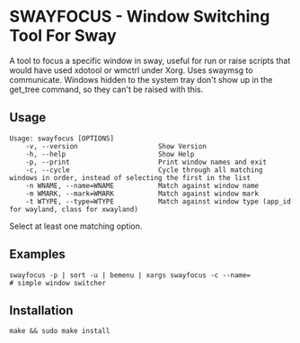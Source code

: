 # SWAYFOCUS - Window Switching Tool For Sway

A tool to focus a specific window in sway, useful for run or raise scripts that would have used xdotool or wmctrl under Xorg.
Uses swaymsg to communicate. Windows hidden to the system tray don't show up in the get_tree command, so they can't be raised with this.

## Usage
```
Usage: swayfocus [OPTIONS]
    -v, --version                    Show Version
    -h, --help                       Show Help
    -p, --print                      Print window names and exit
    -c, --cycle                      Cycle through all matching windows in order, instead of selecting the first in the list    
	-n WNAME, --name=WNAME           Match against window name
    -m WMARK, --mark=WMARK           Match against window mark
    -t WTYPE, --type=WTYPE           Match against window type (app_id for wayland, class for xwayland)
```
Select at least one matching option.

## Examples
```
swayfocus -p | sort -u | bemenu | xargs swayfocus -c --name=
# simple window switcher
```

## Installation
```
make && sudo make install
```
